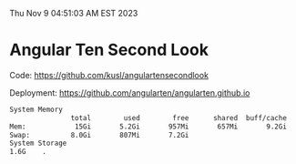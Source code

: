 Thu Nov  9 04:51:03 AM EST 2023

# Angular Ten Second Look

Code: https://github.com/kusl/angulartensecondlook

Deployment: https://github.com/angularten/angularten.github.io

```bash
System Memory
               total        used        free      shared  buff/cache   available
Mem:            15Gi       5.2Gi       957Mi       657Mi       9.2Gi       9.1Gi
Swap:          8.0Gi       807Mi       7.2Gi
System Storage
1.6G	.
```
